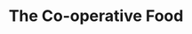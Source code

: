 ---
title: "The Co-operative Food"
url: /durham/the-co-operative-food-quilstyle-road/
shop: supermarket
---